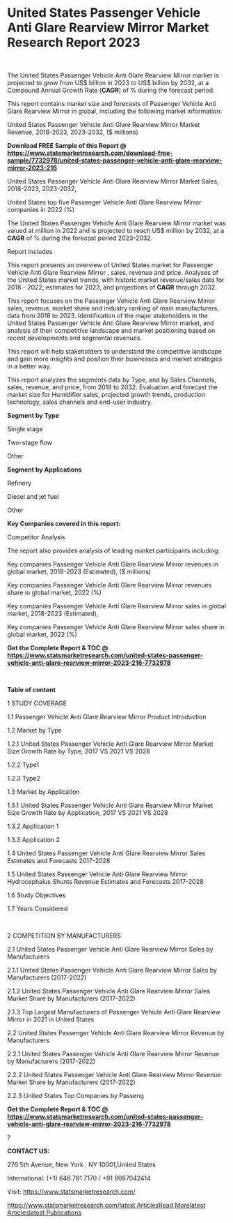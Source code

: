 <h1>United States Passenger Vehicle Anti Glare Rearview Mirror Market Research Report 2023</h1><br/><p>The United States Passenger Vehicle Anti Glare Rearview Mirror market is projected to grow from US$ billion in 2023 to US$ billion by 2032, at a Compound Annual Growth Rate (<strong>CAGR</strong>) of % during the forecast period.</p>
 
 
 
 <p>This report contains market size and forecasts of Passenger Vehicle Anti Glare Rearview Mirror in global, including the following market information:</p>
 
 
 
 <p>United States Passenger Vehicle Anti Glare Rearview Mirror Market Revenue, 2018-2023, 2023-2032, ($ millions)</p>
 
 
 
 <p><strong>Download FREE Sample of this Report @ <a href="https://www.statsmarketresearch.com/download-free-sample/7732978/united-states-passenger-vehicle-anti-glare-rearview-mirror-2023-216">https://www.statsmarketresearch.com/download-free-sample/7732978/united-states-passenger-vehicle-anti-glare-rearview-mirror-2023-216</a></strong></p>
 
 
 
 <p>United States Passenger Vehicle Anti Glare Rearview Mirror Market Sales, 2018-2023, 2023-2032,</p>
 
 
 
 <p>United States top five Passenger Vehicle Anti Glare Rearview Mirror companies in 2022 (%)</p>
 
 
 
 <p>The United States Passenger Vehicle Anti Glare Rearview Mirror market was valued at million in 2022 and is projected to reach US$ million by 2032, at a <strong>CAGR</strong> of % during the forecast period 2023-2032.</p>
 
 
 
 <p>Report Includes</p>
 
 
 
 <p>This report presents an overview of United States market for Passenger Vehicle Anti Glare Rearview Mirror , sales, revenue and price. Analyses of the United States market trends, with historic market revenue/sales data for 2018 - 2022, estimates for 2023, and projections of <strong>CAGR</strong> through 2032.</p>
 
 
 
 <p>This report focuses on the Passenger Vehicle Anti Glare Rearview Mirror sales, revenue, market share and industry ranking of main manufacturers, data from 2018 to 2023. Identification of the major stakeholders in the United States Passenger Vehicle Anti Glare Rearview Mirror market, and analysis of their competitive landscape and market positioning based on recent developments and segmental revenues.</p>
 
 
 
 <p>This report will help stakeholders to understand the competitive landscape and gain more insights and position their businesses and market strategies in a better way.</p>
 
 
 
 <p>This report analyzes the segments data by Type, and by Sales Channels, sales, revenue, and price, from 2018 to 2032. Evaluation and forecast the market size for Humidifier sales, projected growth trends, production technology, sales channels and end-user industry.</p>
 
 
 
 <p><strong>Segment by Type</strong></p>
 
 
 
 <p>Single stage</p>
 
 
 
 <p>Two-stage flow</p>
 
 
 
 <p>Other</p>
 
 
 
 <p><strong>Segment <strong><strong>by Applications</strong></strong></strong></p>
 
 
 
 <p>Refinery</p>
 
 
 
 <p>Diesel and jet fuel</p>
 
 
 
 <p>Other</p>
 
 
 
 <p><strong>Key Companies covered in this report:</strong></p>
 
 
 
 <p>Competitor Analysis</p>
 
 
 
 <p>The report also provides analysis of leading market participants including:</p>
 
 
 
 <p>Key companies Passenger Vehicle Anti Glare Rearview Mirror revenues in global market, 2018-2023 (Estimated), ($ millions)</p>
 
 
 
 <p>Key companies Passenger Vehicle Anti Glare Rearview Mirror revenues share in global market, 2022 (%)</p>
 
 
 
 <p>Key companies Passenger Vehicle Anti Glare Rearview Mirror sales in global market, 2018-2023 (Estimated),</p>
 
 
 
 <p>Key companies Passenger Vehicle Anti Glare Rearview Mirror sales share in global market, 2022 (%)</p>
 
 
 
 <div><b>Get the Complete Report & TOC @ <a href="https://www.statsmarketresearch.com/united-states-passenger-vehicle-anti-glare-rearview-mirror-2023-216-7732978">https://www.statsmarketresearch.com/united-states-passenger-vehicle-anti-glare-rearview-mirror-2023-216-7732978</a></b></div>
 
 
 
 <p><br />
 
 <b>Table of content</b></p>
 
 
 
 <p>1 STUDY COVERAGE<br />
 
 1.1 Passenger Vehicle Anti Glare Rearview Mirror Product Introduction<br />
 
 1.2 Market by Type<br />
 
 1.2.1 United States Passenger Vehicle Anti Glare Rearview Mirror Market Size Growth Rate by Type, 2017 VS 2021 VS 2028<br />
 
 1.2.2 Type1<br />
 
 1.2.3 Type2<br />
 
 1.3 Market by Application<br />
 
 1.3.1 United States Passenger Vehicle Anti Glare Rearview Mirror Market Size Growth Rate by Application, 2017 VS 2021 VS 2028<br />
 
 1.3.2 Application 1<br />
 
 1.3.3 Application 2<br />
 
 1.4 United States Passenger Vehicle Anti Glare Rearview Mirror Sales Estimates and Forecasts 2017-2028<br />
 
 1.5 United States Passenger Vehicle Anti Glare Rearview Mirror Hydrocephalus Shunts Revenue Estimates and Forecasts 2017-2028<br />
 
 1.6 Study Objectives<br />
 
 1.7 Years Considered<br />
 
 <br />
 
 2 COMPETITION BY MANUFACTURERS<br />
 
 2.1 United States Passenger Vehicle Anti Glare Rearview Mirror Sales by Manufacturers<br />
 
 2.1.1 United States Passenger Vehicle Anti Glare Rearview Mirror Sales by Manufacturers (2017-2022)<br />
 
 2.1.2 United States Passenger Vehicle Anti Glare Rearview Mirror Sales Market Share by Manufacturers (2017-2022)<br />
 
 2.1.3 Top Largest Manufacturers of Passenger Vehicle Anti Glare Rearview Mirror in 2021 in United States<br />
 
 2.2 United States Passenger Vehicle Anti Glare Rearview Mirror Revenue by Manufacturers<br />
 
 2.2.1 United States Passenger Vehicle Anti Glare Rearview Mirror Revenue by Manufacturers (2017-2022)<br />
 
 2.2.2 United States Passenger Vehicle Anti Glare Rearview Mirror Revenue Market Share by Manufacturers (2017-2022)<br />
 
 2.2.3 United States Top Companies by Passeng</p>
 
 
 
 <div><b>Get the Complete Report & TOC @ <a href="https://www.statsmarketresearch.com/united-states-passenger-vehicle-anti-glare-rearview-mirror-2023-216-7732978">https://www.statsmarketresearch.com/united-states-passenger-vehicle-anti-glare-rearview-mirror-2023-216-7732978</a></b></div>
 
 
 
 <p>? </p>
 
 
 
 <p><b>CONTACT US:</b><br />
 
 276 5th Avenue, New York , NY 10001,United States<br />
 
 International: (+1) 646 781 7170 / +91 8087042414<br />
 
 Visit: <a href="https://www.statsmarketresearch.com/">https://www.statsmarketresearch.com/</a><br />
 
 <a href="https://gyeongbokgung.com">https://www.statsmarketresearch.com/</a><a href="https://hallyeomaritime.com">latest Articles</a><a href="https://jingwansa.com">Read More</a><a href="https://nguoiviet.jp/">latest Articles</a><a href="https://www.intelmarketresearch.com/">latest Publications</a></p>